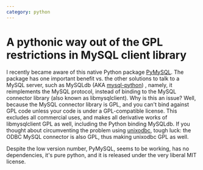 ```yaml
---
category: python
---
```

A pythonic way out of the GPL restrictions in MySQL client library
==================================================================

I recently became aware of this native Python package
[PyMySQL](https://github.com/petehunt/PyMySQL). The package has one
important benefit vs. the other solutions to talk to a MySQL server,
such as MySQLdb (AKA
[mysql-python](http://sourceforge.net/projects/mysql-python/)) , namely,
it reimplements the MySQL protocol, instead of binding to the MySQL
connector library (also known as libmysqlclient). Why is this an issue?
Well, because the MySQL connector library is GPL, and you can\'t bind
against GPL code unless your code is under a GPL-compatible license.
This excludes all commercial uses, and makes all derivative works of
libmysqlclient GPL as well, including the Python binding MySQLdb. If you
thought about circumventing the problem using
[unixodbc](http://www.unixodbc.org/), tough luck: the ODBC MySQL
connector is also GPL, thus making unixodbc GPL as well.

Despite the low version number, PyMySQL, seems to be working, has no
dependencies, it\'s pure python, and it is released under the very
liberal MIT license.
